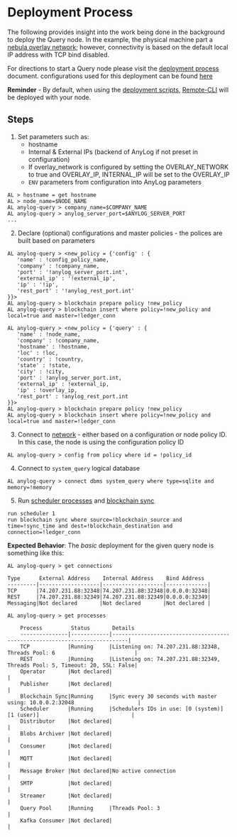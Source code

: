 # Deployment Process
The following provides insight into the work being done in the background to deploy the Query node. 
In the example, the physical machine part a [nebula overlay network](../Networking%20&%20Security/nebula.md); however, 
connectivity is based on the default local IP address with TCP bind disabled. 

For directions to start a Query node please visit the [deployment process](deploying_node.md) document.
configurations used for this deployment can be found [here](https://raw.githubusercontent.com/AnyLog-co/deployments/master/docker-compose/anylog-query-remote-cli/anylog_configs.env)   

**Reminder** - By default, when using the [deployment scripts](https://github.com/AnyLog-co/deployments), [Remote-CLI](../Support/Remote-CLI.md)
will be deployed with your node. 

## Steps
1. Set parameters such as:
   * hostname
   * Internal & External IPs (backend of AnyLog if not preset in configuration)
   *  If overlay_network is configured by setting the OVERLAY_NETWORK to true and OVERLAY_IP, INTERNAL_IP will be set to the OVERLAY_IP
   * `ENV` parameters from configuration into AnyLog parameters  
```anylog
AL > hostname = get hostname
AL > node_name=$NODE_NAME
AL anylog-query > company_name=$COMPANY_NAME
AL anylog-query > anylog_server_port=$ANYLOG_SERVER_PORT
...
```

2. Declare (optional) configurations and master policies - the polices are built based on parameters
```anylog
AL anylog-query > <new_policy = {'config' : {
   'name' : !config_policy_name,
   'company' : !company_name,
   'port' : '!anylog_server_port.int',
   'external_ip' : '!external_ip',
   'ip' : '!ip',
   'rest_port' : '!anylog_rest_port.int'
}}>
AL anylog-query > blockchain prepare policy !new_policy
AL anylog-query > blockchain insert where policy=!new_policy and local=true and master=!ledger_conn

AL anylog-query > <new_policy = {'query' : {
   'name' : !node_name,
   'company' : !company_name,
   'hostname' : !hostname,
   'loc' : !loc,
   'country' : !country,
   'state' : !state,
   'city' : !city,
   'port' : !anylog_server_port.int,
   'external_ip' : !external_ip,
   'ip' : !overlay_ip,
   'rest_port' : !anylog_rest_port.int
}}>
AL anylog-query > blockchain prepare policy !new_policy
AL anylog-query > blockchain insert where policy=!new_policy and local=true and master=!ledger_conn
```

3. Connect to [network](../../network%20configuration.md) - either based on a configuration or node policy ID. In this case, 
the node is using the configuration policy ID
```anylog  
AL anylog-query > config from policy where id = !policy_id
```
 
4. Connect to `system_query` logical database 
```anylog
AL anylog-query > connect dbms system_query where type=sqlite and memory=!memory
```

5. Run [scheduler processes](../../background%20processes.md#scheduler-process) and [blockchain sync](../../background%20processes.md#blockchain-synchronizer)
```anylog
run scheduler 1
run blockchain sync where source=!blockchain_source and time=!sync_time and dest=!blockchain_destination and connection=!ledger_conn
```

**Expected Behavior**: The _basic_ deployment for the given query node is something like this: 
```anylog
AL anylog-query > get connections 

Type      External Address    Internal Address    Bind Address  
---------|-------------------|-------------------|-------------|
TCP      |74.207.231.88:32348|74.207.231.88:32348|0.0.0.0:32348|
REST     |74.207.231.88:32349|74.207.231.88:32349|0.0.0.0:32349|
Messaging|Not declared       |Not declared       |Not declared |

AL anylog-query > get processes 

    Process         Status       Details                                                                     
    ---------------|------------|---------------------------------------------------------------------------|
    TCP            |Running     |Listening on: 74.207.231.88:32348, Threads Pool: 6                         |
    REST           |Running     |Listening on: 74.207.231.88:32349, Threads Pool: 5, Timeout: 20, SSL: False|
    Operator       |Not declared|                                                                           |
    Publisher      |Not declared|                                                                           |
    Blockchain Sync|Running     |Sync every 30 seconds with master using: 10.0.0.2:32048                    |
    Scheduler      |Running     |Schedulers IDs in use: [0 (system)] [1 (user)]                             |
    Distributor    |Not declared|                                                                           |
    Blobs Archiver |Not declared|                                                                           |
    Consumer       |Not declared|                                                                           |
    MQTT           |Not declared|                                                                           |
    Message Broker |Not declared|No active connection                                                       |
    SMTP           |Not declared|                                                                           |
    Streamer       |Not declared|                                                                           |
    Query Pool     |Running     |Threads Pool: 3                                                            |
    Kafka Consumer |Not declared|                                                                           |
```

